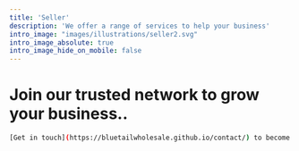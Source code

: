 ```yaml
---
title: 'Seller'
description: 'We offer a range of services to help your business'
intro_image: "images/illustrations/seller2.svg"
intro_image_absolute: true
intro_image_hide_on_mobile: false
---
```


# Join our trusted network to grow your business..                                       
```sh
[Get in touch](https://bluetailwholesale.github.io/contact/) to become our Seller
